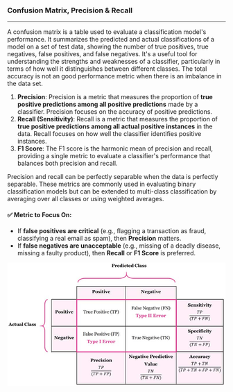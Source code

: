 ### Confusion Matrix, Precision & Recall

---

A confusion matrix is a table used to evaluate a classification model's performance. It summarizes the predicted and actual classifications of a model on a set of test data, showing the number of true positives, true negatives, false positives, and false negatives. It's a useful tool for understanding the strengths and weaknesses of a classifier, particularly in terms of how well it distinguishes between different classes. The total accuracy is not an good performance metric when there is an imbalance in the data set.

1. **Precision**: Precision is a metric that measures the proportion of **true positive predictions among all positive predictions** made by a classifier. Precision focuses on the accuracy of positive predictions.
2. **Recall (Sensitivity)**: Recall is a metric that measures the proportion of **true positive predictions among all actual positive instances** in the data. Recall focuses on how well the classifier identifies positive instances.
3. **F1 Score**: The F1 score is the harmonic mean of precision and recall, providing a single metric to evaluate a classifier's performance that balances both precision and recall. 

Precision and recall can be perfectly separable when the data is perfectly separable. These metrics are commonly used in evaluating binary classification models but can be extended to multi-class classification by averaging over all classes or using weighted averages.


#### ✅ Metric to Focus On:
- If **false positives are critical** (e.g., flagging a transaction as fraud, classifying a real email as spam), then **Precision** matters.
- If **false negatives are unacceptable** (e.g., missing of a deadly disease, missing a faulty product), then **Recall** or **F1 Score** is preferred.


![Confusion Matrix](../assets/images/confusionMatrxiUpdated.jpg)